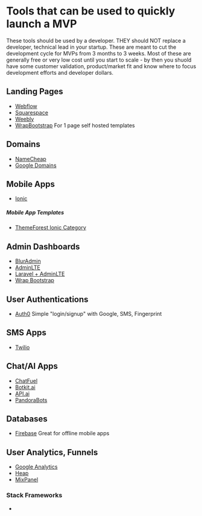 Tools that can be used to quickly launch a MVP
======

These tools should be used by a developer. THEY should NOT replace a developer, technical lead in your startup. These are meant to cut the development cycle for MVPs from 3 months to 3 weeks. Most of these are generally free or very low cost until you start to scale - by then you shuold have some customer validation, product/market fit and know where to focus development efforts and developer dollars.


## Landing Pages
* [Webflow](https://webflow.com)
* [Squarespace](https://www.squarespace.com)
* [Weebly](https://www.weebly.com/)
* [WrapBootstrap](https://wrapbootstrap.com) For 1 page self hosted templates


## Domains
* [NameCheap](https://www.namecheap.com)
* [Google Domains](https://domains.google/#/)


## Mobile Apps
* [Ionic](https://ionicframework.com/getting-started/)


##### Mobile App Templates
* [ThemeForest Ionic Category](https://codecanyon.net/category/mobile/native-web)


## Admin Dashboards
* [BlurAdmin](http://akveo.github.io/blur-admin/)
* [AdminLTE](https://adminlte.io/themes/AdminLTE/documentation/index.html)
* [Laravel + AdminLTE](http://silverbux.github.io/laravel-angular-admin/)
* [Wrap Bootstrap](https://wrapbootstrap.com/themes/admin)


## User Authentications
* [Auth0](https://auth0.com/how-it-works) Simple "login/signup" with Google, SMS, Fingerprint


## SMS Apps
* [Twilio](https://www.twilio.com/use-cases/call-and-text-marketing)


## Chat/AI Apps
* [ChatFuel](https://chatfuel.com)
* [Botkit.ai](https://www.botkit.ai)
* [API.ai](https://api.ai)
* [PandoraBots](https://developer.pandorabots.com)


## Databases
* [Firebase](https://firebase.google.com/products/) Great for offline mobile apps


## User Analytics, Funnels
* [Google Analytics](https://www.google.com/analytics/)
* [Heap](https://heapanalytics.com/features/data-capture)
* [MixPanel](https://mixpanel.com/solutions/saas/)


### Stack Frameworks
* 

